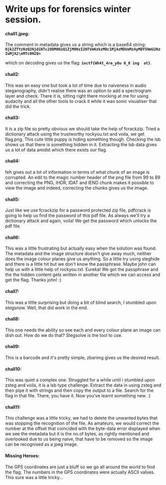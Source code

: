 # Write ups for forensics winter session.

#### chall1.jpeg:
The comment in metadata gives us a string which is a base64 string: **`Njk2ZTYzNzQ2NjdiNTc2ODM0NzQ1ZjM0NzI2NTVmNzkzMDc1MjAzMDVmMzAyMDY5NmU2NzIwMjA2\nMTc0N2Q=`**

which on decoding gives us the flag:  **`inctf{Wh4t_4re_y0u 0_0 ing  at}`**.

#### chall2: 

This was an easy one but took a lot of time due to naiveness in audio steganography, didn't realise there was an option to add a spectrogram layer and check. There it is, sitting right there mocking at me for using audacity and all the other tools to crack it while it was sonic visualiser that did the trick.
#### chall3:

It is a zip file so pretty obvious we should take the help of fcrackzip. Tried a dictionary attack using the trustworthy rockyou.txt and voila, we get flag.png. This cute little puppy is hiding something though. Checking the lsb shows us that there is something hidden in it. Extracting the lsb data gives us a lot of data amidst which there exists our flag.
#### chall4: 

feh gives out a lot of information in terms of what chunk of an image is corrupted. An edit to the magic number header of the png file from 99 to 89 and correcting the PNG, IHDR, IDAT and IEND chunk makes it possible to view the image and indeed, correcting the chunks gives us the image.
#### chall5:

Just like we use fcrackzip for a password protected zip file, pdfcrack is going to help us find the password of this pdf file. As always we'll try a dictionary attack and again, voila! We get the password which unlocks the pdf file.
#### chall6: 

This was a little frustrating but actually easy when the solution was found. The metadata and the image structure doesn't give away much, neither does the image colour planes give us anything. So a little try using steghide and there is a little hit but we don't know the passphrase. Maybe john can help us with a little help of rockyou.txt. Eureka! We got the passphrase and the the hidden content gets written in another file which we can access and get the flag. Thanks john! :)
#### chall7:

This was a little surprising but doing a bit of blind search, I stumbled upon stegsnow. Well, that did work in the end.
#### chall8:

This one needs the ability so see each and every colour plane an image can dish out. How do we do that? Stegsolve is the tool to use. 
#### chall9:

This is a barcode and it's pretty simple, zbarimg gives us the desired result.
#### chall10:

This was quiet a complex one. Struggled for a while until i stumbled upon zsteg and voila, it is a lsb type challenge. Extract the data in using zsteg and then pipe it with strings and then copy the output to a file. Search for the flag in that file. There, you have it. Now you've learnt something new. :)
#### chall11:

This challenge was a little tricky, we had to delete the unwanted bytes that was stopping the recognition of the file. As amateurs, we would correct the number at the offset that coincided with the byte-data error displayed when we see the metadata but it is the no.of bytes, as rightly mentioned and overlooked due to us being naive, that have to be removed so the image can be recognised as a jpeg image.
#### Missing Heroes:

The GPS coordinates are just a bluff so we go all around the world to find the flag. The numbers in the GPS coordinates were actually ASCII values. This sure was a little tricky...
